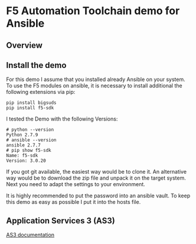 # F5 Automation Toolchain demo for Ansible
## Overview

## Install the demo
For this demo I assume that you installed already Ansible on your system. To use the F5 modules on ansible, it is necessary to install additional the following extensions via pip:

```
pip install bigsuds
pip install f5-sdk
```

I tested the Demo with the following Versions:

```
# python --version
Python 2.7.9
# ansible --version
ansible 2.7.7
# pip show f5-sdk
Name: f5-sdk
Version: 3.0.20
```

If you got git available, the easiest way would be to clone it. An alternative way would be to download the zip file and unpack it on the target system.
Next you need to adapt the settings to your environment.

It is highly recommended to put the password into an ansible vault. To keep this demo as easy as possible I put it into the hosts file.

## Application Services 3 (AS3)
[AS3 documentation](https://clouddocs.f5.com/products/extensions/f5-appsvcs-extension/latest/)


